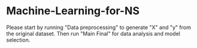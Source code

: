# Machine-Learning-for-NS
Please start by running "Data preprocessing" to generate "X" and "y" from the original dataset.
Then run "Main Final" for data analysis and model selection.
